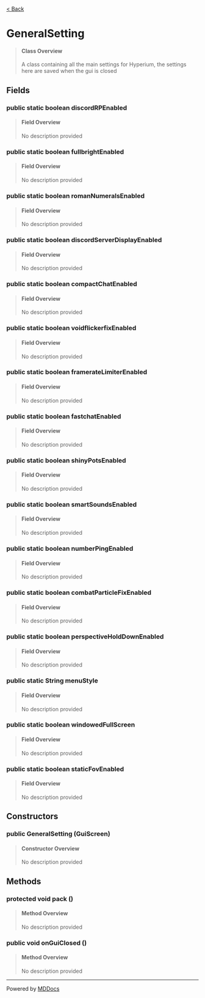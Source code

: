 [< Back](README.md)
# GeneralSetting #
>#### Class Overview ####
>A class containing all the main settings for Hyperium,
 the settings here are saved when the gui is closed
## Fields ##
### public static boolean discordRPEnabled ###
>#### Field Overview ####
>No description provided
>
### public static boolean fullbrightEnabled ###
>#### Field Overview ####
>No description provided
>
### public static boolean romanNumeralsEnabled ###
>#### Field Overview ####
>No description provided
>
### public static boolean discordServerDisplayEnabled ###
>#### Field Overview ####
>No description provided
>
### public static boolean compactChatEnabled ###
>#### Field Overview ####
>No description provided
>
### public static boolean voidflickerfixEnabled ###
>#### Field Overview ####
>No description provided
>
### public static boolean framerateLimiterEnabled ###
>#### Field Overview ####
>No description provided
>
### public static boolean fastchatEnabled ###
>#### Field Overview ####
>No description provided
>
### public static boolean shinyPotsEnabled ###
>#### Field Overview ####
>No description provided
>
### public static boolean smartSoundsEnabled ###
>#### Field Overview ####
>No description provided
>
### public static boolean numberPingEnabled ###
>#### Field Overview ####
>No description provided
>
### public static boolean combatParticleFixEnabled ###
>#### Field Overview ####
>No description provided
>
### public static boolean perspectiveHoldDownEnabled ###
>#### Field Overview ####
>No description provided
>
### public static String menuStyle ###
>#### Field Overview ####
>No description provided
>
### public static boolean windowedFullScreen ###
>#### Field Overview ####
>No description provided
>
### public static boolean staticFovEnabled ###
>#### Field Overview ####
>No description provided
>
## Constructors ##
### public GeneralSetting (GuiScreen) ###
>#### Constructor Overview ####
>No description provided
>
## Methods ##
### protected void pack () ###
>#### Method Overview ####
>No description provided
>
### public void onGuiClosed () ###
>#### Method Overview ####
>No description provided
>

---
Powered by [MDDocs](https://github.com/VRCube/MDDocs)